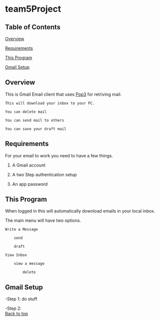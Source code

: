 # team5Project
## Table of Contents
[Overview](#overview)

[Requirements](#requirements)

[This Program](#this-program)

[Gmail Setup](#gmail-setup)

## Overview
This is Gmail Email client that uses [Pop3](https://en.wikipedia.org/wiki/Post_Office_Protocol) for retriving mail. 

	This will download your inbox to your PC.

	You can delete mail

	You can send mail to others

	You can save your draft mail

## Requirements
For your email to work you need to have a few things.

1) A Gmail account

2) A two Step authentication setup

3) An app password

## This Program
When logged in this will automatically download emails in your local inbox.

The main menu will have two options.

	Write a Message

		send
	
		draft
	
	View Inbox

		view a message
	
			delete

## Gmail Setup
-Step 1: do stuff

-Step 2:  
	[Back to top](#team5Project)
